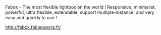 Fabox - The most flexible lightbox on the world !
Responsive, minimalist, powerful, ultra flexible, extendable, support multiple-instance, and very easy and quickly to use !

http://fabox.fabienserra.fr/

